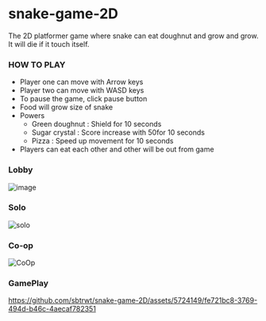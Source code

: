 # snake-game-2D
The 2D platformer game where snake can eat doughnut and grow and grow. It will die if it touch itself.

### HOW TO PLAY
- Player one can move with Arrow keys
- Player two can move with WASD keys
- To pause the game, click pause button
- Food will grow size of snake
- Powers
  - Green doughnut    : Shield for 10 seconds
  - Sugar crystal     : Score increase with 50for 10 seconds
  - Pizza             : Speed up movement for 10 seconds
- Players can eat each other and other will be out from game
  
### Lobby
![image](https://github.com/sbtrwt/snake-game-2D/assets/5724149/7f7de5d9-6583-4ea1-b84c-09fd2462ccaf)

### Solo
![solo](https://github.com/sbtrwt/snake-game-2D/assets/5724149/fee090e9-ee72-4077-81e4-d422666821bb)

### Co-op
![CoOp](https://github.com/sbtrwt/snake-game-2D/assets/5724149/5c7371b6-7813-45c2-9cdd-d6b67127d1e8)

### GamePlay



https://github.com/sbtrwt/snake-game-2D/assets/5724149/fe721bc8-3769-494d-b46c-4aecaf782351



